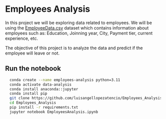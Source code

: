 # Employees Analysis

In this project we will be exploring data related to employees. We will be using the [EmployeeData.csv](https://drive.google.com/file/d/1sLvCEUOmbL341MApio5RC05nHpgGrq06/view?usp=sharing) dataset which contains information about employees such as: Education, Joinning year, City, Payment tier, current experience, etc.

The objective of this project is to analyze the data and predict if the employee will leave or not.

## Run the notebook


```bash
  conda create --name employees-analysis python=3.11
  conda activate data-analysis
  conda install anaconda::jupyter
  conda install pip
  git clone https://github.com/luisangellopezatencio/Employees_Analysis.git
  cd Employees_Analysis
  pip install -r requirements.txt
  jupyter notebook EmployeesAnalysis.ipynb
```